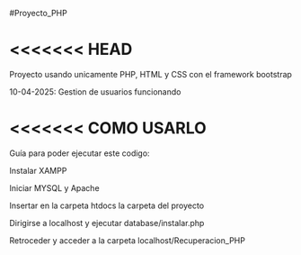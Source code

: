 
#Proyecto_PHP

<<<<<<< 
HEAD
=======

>>>>>>>
Proyecto usando unicamente PHP, HTML y CSS con el framework bootstrap

10-04-2025: Gestion de usuarios funcionando

<<<<<<<
COMO USARLO
=======

>>>>>>>

Guía para poder ejecutar este codigo:

Instalar XAMPP

Iniciar MYSQL y Apache

Insertar en la carpeta htdocs la carpeta del proyecto

Dirigirse a localhost y ejecutar database/instalar.php

Retroceder y acceder a la carpeta localhost/Recuperacion_PHP
